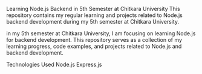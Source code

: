 Learning Node.js Backend in 5th Semester at Chitkara University
This repository contains my regular learning and projects related to Node.js backend development during my 5th semester at Chitkara University.

in my 5th semester at Chitkara University, I am focusing on learning Node.js for backend development. This repository serves as a collection of my learning progress, code examples, and projects related to Node.js and backend development. 

Technologies Used
Node.js
Express.js
